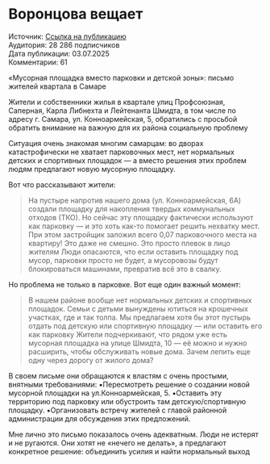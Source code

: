 # Воронцова вещает
Источник: [Ссылка на публикацию](https://t.me/vorontsova63ru/15049) <br>
Аудитория: 28 286 подписчиков <br>
Дата публикации: 03.07.2025 <br>
Комментарии: 61 <br>

«Мусорная площадка вместо парковки и детской зоны»: письмо жителей квартала в Самаре

Жители и собственники жилья в квартале улиц Профсоюзная, Саперная, Карла Либнехта и Лейтенанта Шмидта, в том числе по адресу г. Самара, ул. Конноармейская, 5, обратились с просьбой обратить внимание на важную для их района социальную проблему

Ситуация очень знакомая многим самарцам: во дворах катастрофически не хватает парковочных мест, нет нормальных детских и спортивных площадок — а вместо решения этих проблем людям предлагают новую мусорную площадку.

Вот что рассказывают жители:
> На пустыре напротив нашего дома (ул. Конноармейская, 6А) создали площадку для накопления твердых коммунальных отходов (ТКО). Но сейчас эту площадку фактически используют как парковку — и это хоть как-то помогает решить нехватку мест. При этом застройщик заложил всего 0,07 парковочного места на квартиру! Это даже не смешно. Это просто плевок в лицо жителям
Люди опасаются, что если оставить площадку под мусор, парковки просто не будет, а мусоровозы будут блокироваться машинами, превратив всё это в свалку.

Но проблема не только в парковке. Вот еще один важный момент:
> В нашем районе вообще нет нормальных детских и спортивных площадок. Семьи с детьми вынуждены ютиться на крошечных участках, где и так толпа. Мы предлагаем хотя бы этот пустырь отдать под детскую или спортивную площадку — или оставить его как парковку
Жители подчеркивают, что рядом уже есть мусорная площадка на улице Шмидта, 10 — её можно и нужно расширить, чтобы обслуживать новые дома. Зачем лепить еще одну через дорогу от жилого дома?

В своем письме они обращаются к властям с очень простыми, внятными требованиями:
▪️Пересмотреть решение о создании новой мусорной площадки на ул.Конноармейская, 5.
▪️Оставить эту территорию под парковку или обустроить там детскую/спортивную площадку.
 ▪️Организовать встречу жителей с главой районной администрации для обсуждения этих предложений.

Мне лично это письмо показалось очень адекватным. Люди не истерят и не ругаются. Они хотят не «нечего не делать», а предлагают конкретное решение: объединить усилия и найти нормальный выход
